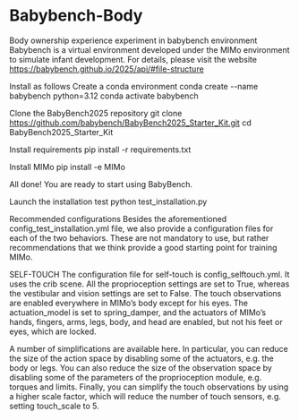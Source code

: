 # Babybench-Body
Body ownership experience experiment in babybench environment
Babybench is a virtual environment developed under the MIMo environment to simulate infant development. For details, please visit the website
https://babybench.github.io/2025/api/#file-structure



Install as follows
Create a conda environment
conda create --name babybench python=3.12
conda activate babybench

Clone the BabyBench2025 repository
git clone https://github.com/babybench/BabyBench2025_Starter_Kit.git
cd BabyBench2025_Starter_Kit

Install requirements
pip install -r requirements.txt

Install MIMo
pip install -e MIMo

All done! You are ready to start using BabyBench.

Launch the installation test
python test_installation.py





Recommended configurations
Besides the aforementioned config_test_installation.yml file, we also provide a configuration files for each of the two behaviors. These are not mandatory to use, but rather recommendations that we think provide a good starting point for training MIMo.

SELF-TOUCH
The configuration file for self-touch is config_selftouch.yml. It uses the crib scene. All the proprioception settings are set to True, whereas the vestibular and vision settings are set to False. The touch observations are enabled everywhere in MIMo’s body except for his eyes. The actuation_model is set to spring_damper, and the actuators of MIMo’s hands, fingers, arms, legs, body, and head are enabled, but not his feet or eyes, which are locked.

A number of simplifications are available here. In particular, you can reduce the size of the action space by disabling some of the actuators, e.g. the body or legs. You can also reduce the size of the observation space by disabling some of the parameters of the proprioception module, e.g. torques and limits. Finally, you can simplify the touch observations by using a higher scale factor, which will reduce the number of touch sensors, e.g. setting touch_scale to 5.





















